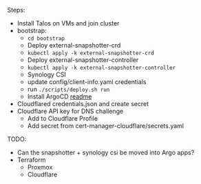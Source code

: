 Steps:

- Install Talos on VMs and join cluster
- bootstrap:
    - `cd bootstrap`
    - Deploy external-snapshotter-crd
    - `kubectl apply -k external-snapshotter-crd`
    - Deploy external-snapshotter-controller
    - `kubectl apply -k external-snapshotter-controller`
    - Synology CSI
    - update config/client-info.yaml credentials
    - run `./scripts/deploy.sh run`
    - Install ArgoCD [readme](./bootstrap/argocd/readme.md)
- Cloudflared credentials.json and create secret
- Cloudflare API key for DNS challenge
  - Add to Cloudflare Profile
  - Add secret from cert-manager-cloudflare/secrets.yaml



TODO:
- Can the snapshotter + synology csi be moved into Argo apps?
- Terraform
  - Proxmox
  - Cloudflare
